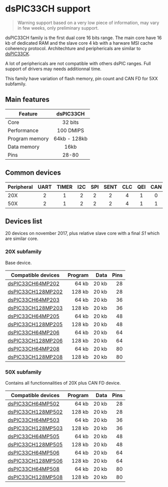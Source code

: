 # dsPIC33CH support

> Warning support based on a very low piece of information, may vary in few weeks, only preliminary support.

dsPIC33CH family is the first dual core 16 bits range. The main core have 16 kb of dedicated RAM and the slave core 4 kb
with a harware MSI cache coherency protocol. Architechture and periphericals are similar to [dsPIC33CK](../dspic33ck/README.md).

A lot of periphericals are not compatible with others dsPIC ranges. Full support of drivers may needs additionnal time.

This family have variation of flash memory, pin count and CAN FD for 5XX subfamily.

## Main features

|Feature|dsPIC33CH|
|-------|:------:|
|Core|32 bits|
|Performance|100 DMIPS|
|Program memory|64kb - 128kb|
|Data memory|16kb|
|Pins|28-80|

## Common devices

|Peripheral|UART|TIMER|I2C|SPI|SENT|CLC|QEI|CAN|
|----------|:--:|:---:|:-:|:-:|:--:|:-:|:-:|:-:|
|20X       |   2|    1|  2|  2|   2|  4|  1|  0|
|50X       |   2|    1|  2|  2|   2|  4|  1|  1|

## Devices list

20 devices on november 2017, plus relative slave core with a final *S1* which are similar core.

### 20X subfamily

Base device.

|Compatible devices|Program|Data|Pins|
|---------|--:|--:|--:|
|[dsPIC33CH64MP202](http://microchip.com/wwwproducts/en/dsPIC33CH64MP202)  | 64 kb|20 kb|28|
|[dsPIC33CH128MP202](http://microchip.com/wwwproducts/en/dsPIC33CH128MP202)|128 kb|20 kb|28|
|[dsPIC33CH64MP203](http://microchip.com/wwwproducts/en/dsPIC33CH64MP203)  | 64 kb|20 kb|36|
|[dsPIC33CH128MP203](http://microchip.com/wwwproducts/en/dsPIC33CH128MP203)|128 kb|20 kb|36|
|[dsPIC33CH64MP205](http://microchip.com/wwwproducts/en/dsPIC33CH64MP205)  | 64 kb|20 kb|48|
|[dsPIC33CH128MP205](http://microchip.com/wwwproducts/en/dsPIC33CH128MP205)|128 kb|20 kb|48|
|[dsPIC33CH64MP206](http://microchip.com/wwwproducts/en/dsPIC33CH64MP206)  | 64 kb|20 kb|64|
|[dsPIC33CH128MP206](http://microchip.com/wwwproducts/en/dsPIC33CH128MP206)|128 kb|20 kb|64|
|[dsPIC33CH64MP208](http://microchip.com/wwwproducts/en/dsPIC33CH64MP208)  | 64 kb|20 kb|80|
|[dsPIC33CH128MP208](http://microchip.com/wwwproducts/en/dsPIC33CH128MP208)|128 kb|20 kb|80|

### 50X subfamily

Contains all functionnalities of 20X plus CAN FD device.

|Compatible devices|Program|Data|Pins|
|---------|--:|--:|--:|
|[dsPIC33CH64MP502](http://microchip.com/wwwproducts/en/dsPIC33CH64MP502)  | 64 kb|20 kb|28|
|[dsPIC33CH128MP502](http://microchip.com/wwwproducts/en/dsPIC33CH128MP502)|128 kb|20 kb|28|
|[dsPIC33CH64MP503](http://microchip.com/wwwproducts/en/dsPIC33CH64MP503)  | 64 kb|20 kb|36|
|[dsPIC33CH128MP503](http://microchip.com/wwwproducts/en/dsPIC33CH128MP503)|128 kb|20 kb|36|
|[dsPIC33CH64MP505](http://microchip.com/wwwproducts/en/dsPIC33CH64MP505)  | 64 kb|20 kb|48|
|[dsPIC33CH128MP505](http://microchip.com/wwwproducts/en/dsPIC33CH128MP505)|128 kb|20 kb|48|
|[dsPIC33CH64MP506](http://microchip.com/wwwproducts/en/dsPIC33CH64MP506)  | 64 kb|20 kb|64|
|[dsPIC33CH128MP506](http://microchip.com/wwwproducts/en/dsPIC33CH128MP506)|128 kb|20 kb|64|
|[dsPIC33CH64MP508](http://microchip.com/wwwproducts/en/dsPIC33CH64MP508)  | 64 kb|20 kb|80|
|[dsPIC33CH128MP508](http://microchip.com/wwwproducts/en/dsPIC33CH128MP508)|128 kb|20 kb|80|
